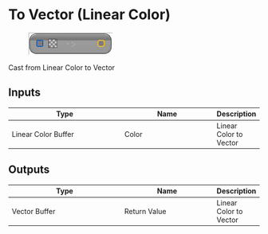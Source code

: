 # To Vector (Linear Color)

<div align="left" data-full-width="false">

<figure><img src="To_Vector_(Linear_Color).png" alt=""><figcaption></figcaption></figure>

</div>

Cast from Linear Color to Vector

## Inputs

<table>
<thead><tr><th width="250">Type</th><th width="200">Name</th><th>Description</th></tr></thead>
<tbody>
<tr><td>Linear Color Buffer</td><td>Color</td><td>Linear Color to Vector</td></tr>
</tbody>
</table>

## Outputs

<table>
<thead><tr><th width="250">Type</th><th width="200">Name</th><th>Description</th></tr></thead>
<tbody>
<tr><td>Vector Buffer</td><td>Return Value</td><td>Linear Color to Vector</td></tr>
</tbody>
</table>